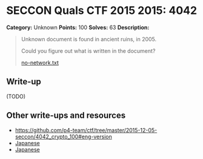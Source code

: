 # SECCON Quals CTF 2015 2015: 4042

**Category:** Unknown
**Points:** 100
**Solves:** 63
**Description:**

> Unknown document is found in ancient ruins, in 2005.
> 
> Could you figure out what is written in the document?
> 
> [no-network.txt](./no-network.txt)


## Write-up

(TODO)

## Other write-ups and resources

* <https://github.com/p4-team/ctf/tree/master/2015-12-05-seccon/4042_crypto_100#eng-version>
* [Japanese](http://miettal.hatenablog.com/entry/2015/12/07/104233)
* [Japanese](https://hackmd.io/s/E1c3Eg3Eg)
